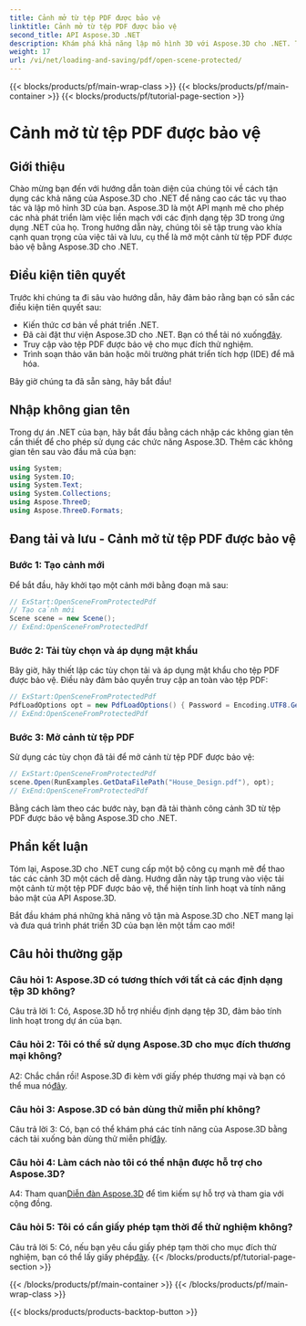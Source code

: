 ```yaml
---
title: Cảnh mở từ tệp PDF được bảo vệ
linktitle: Cảnh mở từ tệp PDF được bảo vệ
second_title: API Aspose.3D .NET
description: Khám phá khả năng lập mô hình 3D với Aspose.3D cho .NET. Tìm hiểu cách mở cảnh từ các tệp PDF được bảo vệ trong hướng dẫn từng bước của chúng tôi.
weight: 17
url: /vi/net/loading-and-saving/pdf/open-scene-protected/
---
```


{{< blocks/products/pf/main-wrap-class >}}
{{< blocks/products/pf/main-container >}}
{{< blocks/products/pf/tutorial-page-section >}}

# Cảnh mở từ tệp PDF được bảo vệ

## Giới thiệu

Chào mừng bạn đến với hướng dẫn toàn diện của chúng tôi về cách tận dụng các khả năng của Aspose.3D cho .NET để nâng cao các tác vụ thao tác và lập mô hình 3D của bạn. Aspose.3D là một API mạnh mẽ cho phép các nhà phát triển làm việc liền mạch với các định dạng tệp 3D trong ứng dụng .NET của họ. Trong hướng dẫn này, chúng tôi sẽ tập trung vào khía cạnh quan trọng của việc tải và lưu, cụ thể là mở một cảnh từ tệp PDF được bảo vệ bằng Aspose.3D cho .NET.

## Điều kiện tiên quyết

Trước khi chúng ta đi sâu vào hướng dẫn, hãy đảm bảo rằng bạn có sẵn các điều kiện tiên quyết sau:

- Kiến thức cơ bản về phát triển .NET.
-  Đã cài đặt thư viện Aspose.3D cho .NET. Bạn có thể tải nó xuống[đây](https://releases.aspose.com/3d/net/).
- Truy cập vào tệp PDF được bảo vệ cho mục đích thử nghiệm.
- Trình soạn thảo văn bản hoặc môi trường phát triển tích hợp (IDE) để mã hóa.

Bây giờ chúng ta đã sẵn sàng, hãy bắt đầu!

## Nhập không gian tên

Trong dự án .NET của bạn, hãy bắt đầu bằng cách nhập các không gian tên cần thiết để cho phép sử dụng các chức năng Aspose.3D. Thêm các không gian tên sau vào đầu mã của bạn:

```csharp
using System;
using System.IO;
using System.Text;
using System.Collections;
using Aspose.ThreeD;
using Aspose.ThreeD.Formats;
```

## Đang tải và lưu - Cảnh mở từ tệp PDF được bảo vệ

### Bước 1: Tạo cảnh mới

Để bắt đầu, hãy khởi tạo một cảnh mới bằng đoạn mã sau:

```csharp
// ExStart:OpenSceneFromProtectedPdf
// Tạo cảnh mới
Scene scene = new Scene();
// ExEnd:OpenSceneFromProtectedPdf
```

### Bước 2: Tải tùy chọn và áp dụng mật khẩu

Bây giờ, hãy thiết lập các tùy chọn tải và áp dụng mật khẩu cho tệp PDF được bảo vệ. Điều này đảm bảo quyền truy cập an toàn vào tệp PDF:

```csharp
// ExStart:OpenSceneFromProtectedPdf
PdfLoadOptions opt = new PdfLoadOptions() { Password = Encoding.UTF8.GetBytes("password") };
// ExEnd:OpenSceneFromProtectedPdf
```

### Bước 3: Mở cảnh từ tệp PDF

Sử dụng các tùy chọn đã tải để mở cảnh từ tệp PDF được bảo vệ:

```csharp
// ExStart:OpenSceneFromProtectedPdf
scene.Open(RunExamples.GetDataFilePath("House_Design.pdf"), opt);
// ExEnd:OpenSceneFromProtectedPdf
```

Bằng cách làm theo các bước này, bạn đã tải thành công cảnh 3D từ tệp PDF được bảo vệ bằng Aspose.3D cho .NET.

## Phần kết luận

Tóm lại, Aspose.3D cho .NET cung cấp một bộ công cụ mạnh mẽ để thao tác các cảnh 3D một cách dễ dàng. Hướng dẫn này tập trung vào việc tải một cảnh từ một tệp PDF được bảo vệ, thể hiện tính linh hoạt và tính năng bảo mật của API Aspose.3D.

Bắt đầu khám phá những khả năng vô tận mà Aspose.3D cho .NET mang lại và đưa quá trình phát triển 3D của bạn lên một tầm cao mới!

## Câu hỏi thường gặp

### Câu hỏi 1: Aspose.3D có tương thích với tất cả các định dạng tệp 3D không?

Câu trả lời 1: Có, Aspose.3D hỗ trợ nhiều định dạng tệp 3D, đảm bảo tính linh hoạt trong dự án của bạn.

### Câu hỏi 2: Tôi có thể sử dụng Aspose.3D cho mục đích thương mại không?

 A2: Chắc chắn rồi! Aspose.3D đi kèm với giấy phép thương mại và bạn có thể mua nó[đây](https://purchase.aspose.com/buy).

### Câu hỏi 3: Aspose.3D có bản dùng thử miễn phí không?

 Câu trả lời 3: Có, bạn có thể khám phá các tính năng của Aspose.3D bằng cách tải xuống bản dùng thử miễn phí[đây](https://releases.aspose.com/).

### Câu hỏi 4: Làm cách nào tôi có thể nhận được hỗ trợ cho Aspose.3D?

 A4: Tham quan[Diễn đàn Aspose.3D](https://forum.aspose.com/c/3d/18) để tìm kiếm sự hỗ trợ và tham gia với cộng đồng.

### Câu hỏi 5: Tôi có cần giấy phép tạm thời để thử nghiệm không?

 Câu trả lời 5: Có, nếu bạn yêu cầu giấy phép tạm thời cho mục đích thử nghiệm, bạn có thể lấy giấy phép[đây](https://purchase.aspose.com/temporary-license/).
{{< /blocks/products/pf/tutorial-page-section >}}

{{< /blocks/products/pf/main-container >}}
{{< /blocks/products/pf/main-wrap-class >}}

{{< blocks/products/products-backtop-button >}}
